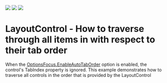 <!-- default badges list -->
![](https://img.shields.io/endpoint?url=https://codecentral.devexpress.com/api/v1/VersionRange/128633180/13.1.4%2B)
[![](https://img.shields.io/badge/Open_in_DevExpress_Support_Center-FF7200?style=flat-square&logo=DevExpress&logoColor=white)](https://supportcenter.devexpress.com/ticket/details/E2777)
[![](https://img.shields.io/badge/📖_How_to_use_DevExpress_Examples-e9f6fc?style=flat-square)](https://docs.devexpress.com/GeneralInformation/403183)
<!-- default badges end -->
# LayoutControl - How to traverse through all items in with respect to their tab order


<p>When the <a href="http://documentation.devexpress.com/#WindowsForms/DevExpressXtraLayoutOptionsFocus_EnableAutoTabOrdertopic">OptionsFocus.EnableAutoTabOrder</a> option is enabled, the control's TabIndex property is ignored. This example demonstrates how to traverse all controls in the order that is provided by the  LayoutControl</p>

<br/>


